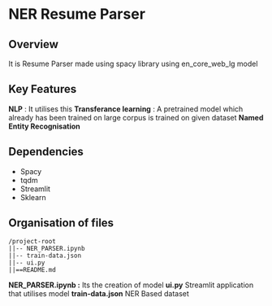 # NER Resume Parser

## Overview
It is Resume Parser made using spacy library using en_core_web_lg model

## Key Features
**NLP** : It utilises this
**Transferance learning** : A pretrained model which already has been trained on large corpus is trained on given dataset
**Named Entity Recognisation**

## Dependencies 
* Spacy
* tqdm
* Streamlit
* Sklearn

## Organisation of files
```
/project-root
||-- NER_PARSER.ipynb
||-- train-data.json
||-- ui.py
||==README.md
```

**NER_PARSER.ipynb :** Its the creation of model
**ui.py** Streamlit application that utilises model
**train-data.json** NER Based dataset

